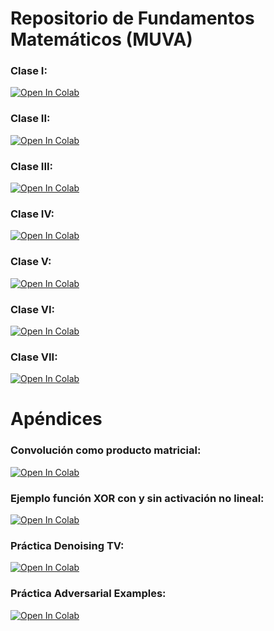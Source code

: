 # Repositorio de Fundamentos Matemáticos (MUVA)

### Clase I: <a href="https://githubtocolab.com/github/rollervan/FunMat/blob/main/Codes/Clase%20I.ipynb">
  <img src="https://colab.research.google.com/assets/colab-badge.svg" alt="Open In Colab"/>
</a>

### Clase II: <a href="https://githubtocolab.com/rollervan/FunMat/blob/main/Codes/Clase%20II.ipynb">
  <img src="https://colab.research.google.com/assets/colab-badge.svg" alt="Open In Colab"/>
</a>

### Clase III: <a href="https://githubtocolab.com/rollervan/FunMat/blob/main/Codes/Clase%20III.ipynb">
  <img src="https://colab.research.google.com/assets/colab-badge.svg" alt="Open In Colab"/>
</a>

### Clase IV: <a href="https://githubtocolab.com/rollervan/FunMat/blob/main/Codes/Clase%20IV.ipynb">
  <img src="https://colab.research.google.com/assets/colab-badge.svg" alt="Open In Colab"/>
</a>

### Clase V: <a href="https://githubtocolab.com/rollervan/FunMat/blob/main/Codes/Clase%20V.ipynb">
  <img src="https://colab.research.google.com/assets/colab-badge.svg" alt="Open In Colab"/>
</a>

### Clase VI: <a href="https://githubtocolab.com/rollervan/FunMat/blob/main/Codes/Clase%20VI.ipynb">
  <img src="https://colab.research.google.com/assets/colab-badge.svg" alt="Open In Colab"/>
</a>

### Clase VII: <a href="https://githubtocolab.com/rollervan/FunMat/blob/main/Codes/Clase%20VII.ipynb">
  <img src="https://colab.research.google.com/assets/colab-badge.svg" alt="Open In Colab"/>
</a>


# Apéndices

### Convolución como producto matricial: <a href="https://githubtocolab.com/rollervan/FunMat/blob/main/Codes/Convolution%20as%20a%20Matrix%20Product.ipynb">
  <img src="https://colab.research.google.com/assets/colab-badge.svg" alt="Open In Colab"/>
</a>

### Ejemplo función XOR con y sin activación no lineal: <a href="https://githubtocolab.com/rollervan/FunMat/blob/main/Codes/XOR_example.ipynb">
  <img src="https://colab.research.google.com/assets/colab-badge.svg" alt="Open In Colab"/>
</a>


### Práctica Denoising TV: <a href="https://githubtocolab.com/rollervan/FunMat/blob/main/Codes/Práctica_TV_TF2.ipynb">
  <img src="https://colab.research.google.com/assets/colab-badge.svg" alt="Open In Colab"/>
</a>

### Práctica Adversarial Examples: <a href="https://githubtocolab.com/rollervan/FunMat/blob/main/Codes/Práctica_Adversarial_Examples.ipynb">
  <img src="https://colab.research.google.com/assets/colab-badge.svg" alt="Open In Colab"/>
</a>
